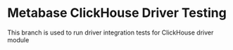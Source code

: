 # Metabase ClickHouse Driver Testing
This branch is used to run driver integration tests for ClickHouse driver module
